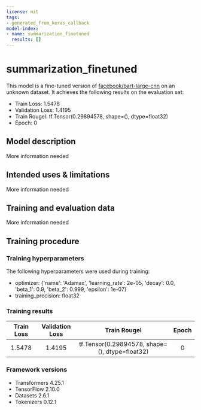 ```yaml
---
license: mit
tags:
- generated_from_keras_callback
model-index:
- name: summarization_finetuned
  results: []
---
```


<!-- This model card has been generated automatically according to the information Keras had access to. You should
probably proofread and complete it, then remove this comment. -->

# summarization_finetuned

This model is a fine-tuned version of [facebook/bart-large-cnn](https://huggingface.co/facebook/bart-large-cnn) on an unknown dataset.
It achieves the following results on the evaluation set:
- Train Loss: 1.5478
- Validation Loss: 1.4195
- Train Rougel: tf.Tensor(0.29894578, shape=(), dtype=float32)
- Epoch: 0

## Model description

More information needed

## Intended uses & limitations

More information needed

## Training and evaluation data

More information needed

## Training procedure

### Training hyperparameters

The following hyperparameters were used during training:
- optimizer: {'name': 'Adamax', 'learning_rate': 2e-05, 'decay': 0.0, 'beta_1': 0.9, 'beta_2': 0.999, 'epsilon': 1e-07}
- training_precision: float32

### Training results

| Train Loss | Validation Loss | Train Rougel                                   | Epoch |
|:----------:|:---------------:|:----------------------------------------------:|:-----:|
| 1.5478     | 1.4195          | tf.Tensor(0.29894578, shape=(), dtype=float32) | 0     |


### Framework versions

- Transformers 4.25.1
- TensorFlow 2.10.0
- Datasets 2.6.1
- Tokenizers 0.12.1
